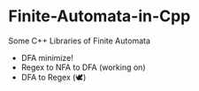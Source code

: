 # Finite-Automata-in-Cpp

Some C++ Libraries of Finite Automata 

- DFA minimize!
- Regex to NFA to DFA (working on)
- DFA to Regex (🕊)
